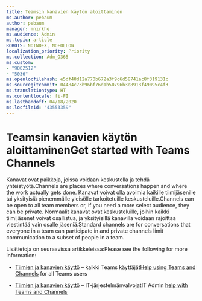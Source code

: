 ```yaml
---
title: Teamsin kanavien käytön aloittaminen
ms.author: pebaum
author: pebaum
manager: mnirkhe
ms.audience: Admin
ms.topic: article
ROBOTS: NOINDEX, NOFOLLOW
localization_priority: Priority
ms.collection: Adm_O365
ms.custom:
- "9002512"
- "5036"
ms.openlocfilehash: e5df40d12a770b672a3f9c6d58741ac8f319131c
ms.sourcegitcommit: 04484c73b96bf76d1b50796b3e8913f49095c4f3
ms.translationtype: HT
ms.contentlocale: fi-FI
ms.lasthandoff: 04/18/2020
ms.locfileid: "43553359"
---
```

# <a name="get-started-with-teams-channels"></a><span data-ttu-id="bf292-102">Teamsin kanavien käytön aloittaminen</span><span class="sxs-lookup"><span data-stu-id="bf292-102">Get started with Teams Channels</span></span>

<span data-ttu-id="bf292-103">Kanavat ovat paikkoja, joissa voidaan keskustella ja tehdä yhteistyötä.</span><span class="sxs-lookup"><span data-stu-id="bf292-103">Channels are places where conversations happen and where the work actually gets done.</span></span> <span data-ttu-id="bf292-104">Kanavat voivat olla avoimia kaikille tiimijäsenille tai yksityisiä pienemmälle yleisölle tarkoitetuille keskusteluille.</span><span class="sxs-lookup"><span data-stu-id="bf292-104">Channels can be open to all team members or, if you need a more select audience, they can be private.</span></span> <span data-ttu-id="bf292-105">Normaalit kanavat ovat keskusteluille, joihin kaikki tiimijäsenet voivat osallistua, ja yksityisillä kanavilla voidaan rajoittaa viestintää vain osalle jäseniä.</span><span class="sxs-lookup"><span data-stu-id="bf292-105">Standard channels are for conversations that everyone in a team can participate in and private channels limit communication to a subset of people in a team.</span></span>

<span data-ttu-id="bf292-106">Lisätietoja on seuraavissa artikkeleissa:</span><span class="sxs-lookup"><span data-stu-id="bf292-106">Please see the following for more information:</span></span>

- <span data-ttu-id="bf292-107">[Tiimien ja kanavien käyttö](https://support.office.com/article/teams-and-channels-df38ae23-8f85-46d3-b071-cb11b9de5499) – kaikki Teams käyttäjät</span><span class="sxs-lookup"><span data-stu-id="bf292-107">[Help using Teams and Channels](https://support.office.com/article/teams-and-channels-df38ae23-8f85-46d3-b071-cb11b9de5499) for all Teams users</span></span>

- <span data-ttu-id="bf292-108">[Tiimien ja kanavien käyttö](https://docs.microsoft.com/microsoftteams/teams-channels-overview) – IT-järjestelmänvalvojat</span><span class="sxs-lookup"><span data-stu-id="bf292-108">IT Admin [help with Teams and Channels](https://docs.microsoft.com/microsoftteams/teams-channels-overview)</span></span> 

